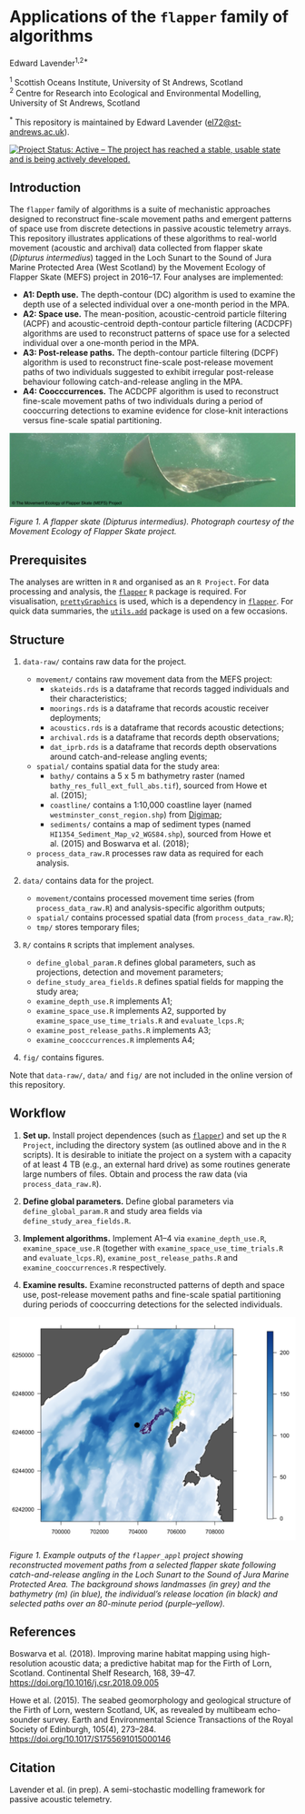 Applications of the `flapper` family of algorithms
================
Edward Lavender<sup>1,2\*</sup>

<!-- README.md is generated from README.Rmd. Please edit that file -->

<sup>1</sup> Scottish Oceans Institute, University of St Andrews,
Scotland  
<sup>2</sup> Centre for Research into Ecological and Environmental
Modelling, University of St Andrews, Scotland

<sup>\*</sup> This repository is maintained by Edward Lavender
(<el72@st-andrews.ac.uk>).

[![Project Status: Active – The project has reached a stable, usable
state and is being actively
developed.](https://www.repostatus.org/badges/latest/active.svg)](https://www.repostatus.org/#active)

## Introduction

The `flapper` family of algorithms is a suite of mechanistic approaches
designed to reconstruct fine-scale movement paths and emergent patterns
of space use from discrete detections in passive acoustic telemetry
arrays. This repository illustrates applications of these algorithms to
real-world movement (acoustic and archival) data collected from flapper
skate (*Dipturus intermedius*) tagged in the Loch Sunart to the Sound of
Jura Marine Protected Area (West Scotland) by the Movement Ecology of
Flapper Skate (MEFS) project in 2016–17. Four analyses are implemented:

  - **A1: Depth use.** The depth-contour (DC) algorithm is used to
    examine the depth use of a selected individual over a one-month
    period in the MPA.
  - **A2: Space use.** The mean-position, acoustic-centroid particle
    filtering (ACPF) and acoustic-centroid depth-contour particle
    filtering (ACDCPF) algorithms are used to reconstruct patterns of
    space use for a selected individual over a one-month period in the
    MPA.
  - **A3: Post-release paths.** The depth-contour particle filtering
    (DCPF) algorithm is used to reconstruct fine-scale post-release
    movement paths of two individuals suggested to exhibit irregular
    post-release behaviour following catch-and-release angling in the
    MPA.
  - **A4: Coocccurrences.** The ACDCPF algorithm is used to reconstruct
    fine-scale movement paths of two individuals during a period of
    cooccurring detections to examine evidence for close-knit
    interactions versus fine-scale spatial partitioning.

<img src="README_banner.png"/>

*Figure 1. A flapper skate (*Dipturus intermedius*). Photograph courtesy
of the Movement Ecology of Flapper Skate project.*

## Prerequisites

The analyses are written in `R` and organised as an `R Project`. For
data processing and analysis, the
[`flapper`](https://github.com/edwardlavender/flapper) `R` package is
required. For visualisation,
[`prettyGraphics`](https://github.com/edwardlavender/prettyGraphics) is
used, which is a dependency in
[`flapper`](https://github.com/edwardlavender/flapper). For quick data
summaries, the
[`utils.add`](https://github.com/edwardlavender/utils.add) package is
used on a few occasions.

## Structure

1.  `data-raw/` contains raw data for the project.
    
      - `movement/` contains raw movement data from the MEFS project:
          - `skateids.rds` is a dataframe that records tagged
            individuals and their characteristics;
          - `moorings.rds` is a dataframe that records acoustic receiver
            deployments;
          - `acoustics.rds` is a dataframe that records acoustic
            detections;  
          - `archival.rds` is a dataframe that records depth
            observations;
          - `dat_iprb.rds` is a dataframe that records depth
            observations around catch-and-release angling events;
      - `spatial/` contains spatial data for the study area:
          - `bathy/` contains a 5 x 5 m bathymetry raster (named
            `bathy_res_full_ext_full_abs.tif`), sourced from Howe et
            al. (2015);
          - `coastline/` contains a 1:10,000 coastline layer (named
            `westminster_const_region.shp`) from
            [Digimap](https://digimap.edina.ac.uk);
          - `sediments/` contains a map of sediment types (named
            `HI1354_Sediment_Map_v2_WGS84.shp`), sourced from Howe et
            al. (2015) and Boswarva et al. (2018);
      - `process_data_raw.R` processes raw data as required for each
        analysis.

2.  `data/` contains data for the project.
    
      - `movement/`contains processed movement time series (from
        `process_data_raw.R`) and analysis-specific algorithm outputs;
      - `spatial/` contains processed spatial data (from
        `process_data_raw.R`);
      - `tmp/` stores temporary files;

3.  `R/` contains `R` scripts that implement analyses.
    
      - `define_global_param.R` defines global parameters, such as
        projections, detection and movement parameters;
      - `define_study_area_fields.R` defines spatial fields for mapping
        the study area;
      - `examine_depth_use.R` implements A1;
      - `examine_space_use.R` implements A2, supported by
        `examine_space_use_time_trials.R` and `evaluate_lcps.R`;
      - `examine_post_release_paths.R` implements A3;
      - `examine_coocccurrences.R` implements A4;

4.  `fig/` contains figures.

Note that `data-raw/`, `data/` and `fig/` are not included in the online
version of this repository.

## Workflow

1.  **Set up.** Install project dependences (such as
    [`flapper`](https://github.com/edwardlavender/flapper)) and set up
    the `R Project`, including the directory system (as outlined above
    and in the `R` scripts). It is desirable to initiate the project on
    a system with a capacity of at least 4 TB (e.g., an external hard
    drive) as some routines generate large numbers of files. Obtain and
    process the raw data (via `process_data_raw.R`).

2.  **Define global parameters.** Define global parameters via
    `define_global_param.R` and study area fields via
    `define_study_area_fields.R`.

3.  **Implement algorithms.** Implement A1–4 via `examine_depth_use.R`,
    `examine_space_use.R` (together with
    `examine_space_use_time_trials.R` and `evaluate_lcps.R`),
    `examine_post_release_paths.R` and `examine_cooccurrences.R`
    respectively.

4.  **Examine results.** Examine reconstructed patterns of depth and
    space use, post-release movement paths and fine-scale spatial
    partitioning during periods of cooccurring detections for the
    selected individuals.

<img src="README_img.png"/>

*Figure 1. Example outputs of the `flapper_appl` project showing
reconstructed movement paths from a selected flapper skate following
catch-and-release angling in the Loch Sunart to the Sound of Jura Marine
Protected Area. The background shows landmasses (in grey) and the
bathymetry (m) (in blue), the individual’s release location (in black)
and selected paths over an 80-minute period (purple–yellow).*

## References

Boswarva et al. (2018). Improving marine habitat mapping using
high-resolution acoustic data; a predictive habitat map for the Firth of
Lorn, Scotland. Continental Shelf Research, 168, 39–47.
<https://doi.org/10.1016/j.csr.2018.09.005>

Howe et al. (2015). The seabed geomorphology and geological structure of
the Firth of Lorn, western Scotland, UK, as revealed by multibeam
echo-sounder survey. Earth and Environmental Science Transactions of the
Royal Society of Edinburgh, 105(4), 273–284.
<https://doi.org/10.1017/S1755691015000146>

## Citation

Lavender et al. (in prep). A semi-stochastic modelling framework for
passive acoustic telemetry.
